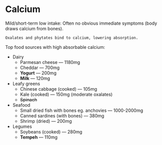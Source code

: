 # Calcium

Mild/short-term low intake: Often no obvious immediate symptoms (body draws calcium from bones).

~~~admonish warning title="Anti-nutrients"
Oxalates and phytates bind to calcium, lowering absorption.
~~~

Top food sources with high absorbable calcium:

* Dairy
    * Parmesan cheese — 1180mg
    * Cheddar — 700mg
    * **Yogurt** — 200mg
    * **Milk** — 120mg
* Leafy greens
    * Chinese cabbage (cooked) — 105mg
    * Kale (cooked) — 150mg (moderate oxalates)
    * <s>Spinach</s>
* Seafood
    * Small dried fish with bones eg. anchovies — 1000-2000mg
    * Canned sardines (with bones) — 380mg
    * Shrimp (dried) — 200mg
* Legumes
    * Soybeans (cooked) — 280mg
    * **Tempeh** — 110mg
